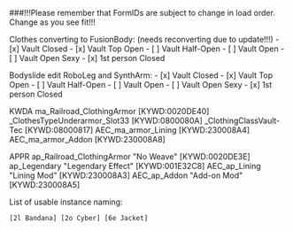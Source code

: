 ###!!!Please remember that FormIDs are subject to change in load order. Change as you see fit!!!

Clothes converting to FusionBody: (needs reconverting due to update!!!)
    - [x] Vault Closed
    - [x] Vault Top Open
    - [ ] Vault Half-Open
    - [ ] Vault Open
    - [ ] Vault Open Sexy
    - [x] 1st person Closed

Bodyslide edit RoboLeg and SynthArm:
    - [x] Vault Closed
    - [x] Vault Top Open
    - [ ] Vault Half-Open
    - [ ] Vault Open
    - [ ] Vault Open Sexy
    - [x] 1st person Closed

KWDA
ma_Railroad_ClothingArmor [KYWD:0020DE40]
_ClothesTypeUnderarmor_Slot33 [KYWD:0800080A]
_ClothingClassVault-Tec [KYWD:08000817]
AEC_ma_armor_Lining [KYWD:230008A4]
AEC_ma_armor_Addon [KYWD:230008A8]

APPR
ap_Railroad_ClothingArmor "No Weave" [KYWD:0020DE3E]
ap_Legendary "Legendary Effect" [KYWD:001E32C8]
AEC_ap_Lining "Lining Mod" [KYWD:230008A3]
AEC_ap_Addon "Add-on Mod" [KYWD:230008A5]

List of usable instance naming:

`
[2l Bandana]
[2o Cyber]
[6e Jacket]
`
